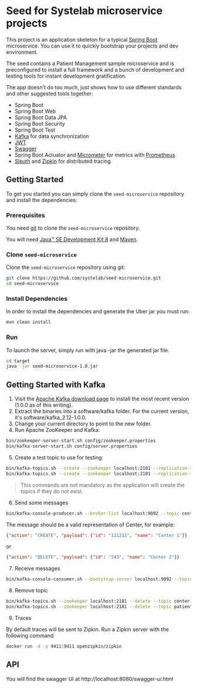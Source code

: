 

# Seed for Systelab microservice projects


This project is an application skeleton for a typical [Spring Boot][sboot] microservice. You can use it
to quickly bootstrap your projects and dev environment.

The seed contains a Patient Management sample microservice and is preconfigured to install a full framework and a bunch of development and testing tools for instant development gratification.

The app doesn't do too much, just shows how to use different standards and other suggested tools together:

* Spring Boot
* Spring Boot Web
* Spring Boot Data JPA
* Spring Boot Security
* Spring Boot Test
* [Kafka][kafka] for data synchronization 
* [JWT][jwt]
* [Swagger][swagger]
* Spring Boot Actuator and [Micrometer][micrometer] for metrics with [Prometheus][prometheus]
* [Sleuth][sleuth] and [Zipkin][zipkin] for distributed tracing


## Getting Started

To get you started you can simply clone the `seed-microservice` repository and install the dependencies:

### Prerequisites

You need [git][git] to clone the `seed-microservice` repository.

You will need [Java™ SE Development Kit 8][jdk-download] and [Maven][maven].

### Clone `seed-microservice`

Clone the `seed-microservice` repository using git:

```bash
git clone https://github.com/systelab/seed-microservice.git
cd seed-microservice
```

### Install Dependencies

In order to install the dependencies and generate the Uber jar you must run:

```bash
mvn clean install
```

### Run

To launch the server, simply run with java -jar the generated jar file.

```bash
cd target
java -jar seed-microservice-1.0.jar
```

## Getting Started with Kafka

1.  Visit the [Apache Kafka download page][kafka] to install the most recent version (1.0.0 as of this writing).
2.	Extract the binaries into a software/kafka folder. For the current version, it's software/kafka_2.12-1.0.0.
3.	Change your current directory to point to the new folder.
4.	Run Apache ZooKeeper and Kafka:

```bash
bin/zookeeper-server-start.sh config/zookeeper.properties
bin/kafka-server-start.sh config/server.properties
```
5.  Create a test topic to use for testing:

```bash
bin/kafka-topics.sh --create --zookeeper localhost:2181 --replication-factor 1 --partitions 1 --topic center
bin/kafka-topics.sh --create --zookeeper localhost:2181 --replication-factor 1 --partitions 1 --topic patient
```

> This commands are not mandatory as the application will create the topics if they do not exist.

6.  Send some messages

```bash
bin/kafka-console-producer.sh --broker-list localhost:9092 --topic center
```

The message should be a valid representation of Center, for example:

```json
{"action": "CREATE", "payload": {"id": "121212", "name": "Center 1"}}
```

or 

```json
{"action": "DELETE", "payload": {"id": "543", "name": "Center 2"}}
```

7. Receive messages

```bash
bin/kafka-console-consumer.sh --bootstrap-server localhost:9092 --topic patient --from-beginning
```
8. Remove topic

```bash
bin/kafka-topics.sh --zookeeper localhost:2181 --delete --topic center
bin/kafka-topics.sh --zookeeper localhost:2181 --delete --topic patient
```

9. Traces

By default traces will be sent to Zipkin. Run a Zipkin server with the following command

```bash
docker run -d -p 9411:9411 openzipkin/zipkin
```
    
## API

You will find the swagger UI at http://localhost:8080/swagger-ui.html


[git]: https://git-scm.com/
[sboot]: https://projects.spring.io/spring-boot/
[maven]: https://maven.apache.org/download.cgi
[jdk-download]: http://www.oracle.com/technetwork/java/javase/downloads
[JEE]: http://www.oracle.com/technetwork/java/javaee/tech/index.html
[kafka]: http://kafka.apache.org/downloads.html
[micrometer]: https://micrometer.io/
[prometheus]: https://prometheus.io/
[sleuth]: https://spring.io/projects/spring-cloud-sleuth
[zipkin]: https://zipkin.apache.org/
[jwt]: https://jwt.io/
[cors]: https://en.wikipedia.org/wiki/Cross-origin_resource_sharing
[swagger]: https://swagger.io/